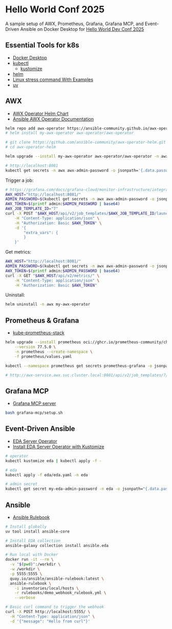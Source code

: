 # Hello World Conf 2025

A sample setup of AWX, Prometheus, Grafana, Grafana MCP, and Event-Driven Ansible on Docker Desktop for [Hello World Dev Conf 2025](https://hwdc.ithome.com.tw/2025/speaker-page/704)

## Essential Tools for k8s
- [Docker Desktop](https://docs.docker.com/desktop/)
- [kubectl](https://kubernetes.io/docs/tasks/tools/install-kubectl-linux/)
    - [kustomize](https://kubernetes.io/docs/tasks/manage-kubernetes-objects/kustomization/)
- [helm](https://helm.sh/docs/intro/install/)
- [Linux stress command With Examples](https://www.geeksforgeeks.org/linux-unix/linux-stress-command-with-examples/)
- [uv](https://github.com/astral-sh/uv)

## AWX 
- [AWX Operator Helm Chart](https://github.com/ansible-community/awx-operator-helm/)
- [Ansible AWX Operator Documentation](https://ansible.readthedocs.io/projects/awx-operator/en/latest/installation/basic-install.html)
```bash
helm repo add awx-operator https://ansible-community.github.io/awx-operator-helm/
# helm install my-awx-operator awx-operator/awx-operator

# git clone https://github.com/ansible-community/awx-operator-helm.git
# cd awx-operator-helm

helm upgrade --install my-awx-operator awx-operator/awx-operator -n awx --create-namespace -f awx/values.yaml

# http://localhost:8081
kubectl get secrets -n awx awx-admin-password -o jsonpath='{.data.password}' | base64 --decode ; echo
```

Trigger a job:
```bash
# https://grafana.com/docs/grafana-cloud/monitor-infrastructure/integrations/integration-reference/integration-awx/
AWX_HOST="http://localhost:8081/"
ADMIN_PASSWORD=$(kubectl get secrets -n awx awx-admin-password -o jsonpath='{.data.password}' | base64 --decode)
AWX_TOKEN=$(printf admin:$ADMIN_PASSWORD | base64)
AWX_JOB_TEMPLATE_ID="7"
curl -X POST "$AWX_HOST/api/v2/job_templates/$AWX_JOB_TEMPLATE_ID/launch/" \
    -H "Content-Type: application/json" \
    -H "Authorization: Basic $AWX_TOKEN" \
    -d '{
        "extra_vars": {
        }
    }'
```

Get metrics:
```bash
AWX_HOST="http://localhost:8081/"
ADMIN_PASSWORD=$(kubectl get secrets -n awx awx-admin-password -o jsonpath='{.data.password}' | base64 --decode)
AWX_TOKEN=$(printf admin:$ADMIN_PASSWORD | base64)
curl -X GET "$AWX_HOST/api/v2/metrics/" \
    -H "Content-Type: application/json" \
    -H "Authorization: Basic $AWX_TOKEN"
```

Uninstall:
```bash
helm uninstall -n awx my-awx-operator
```

## Prometheus & Grafana
- [kube-prometheus-stack](https://github.com/prometheus-community/helm-charts/tree/main/charts/kube-prometheus-stack)

```bash
helm upgrade --install prometheus oci://ghcr.io/prometheus-community/charts/kube-prometheus-stack \
    --version 77.5.0 \
    -n prometheus --create-namespace \
    -f prometheus/values.yaml

kubectl --namespace prometheus get secrets prometheus-grafana -o jsonpath="{.data.admin-password}" | base64 -d ; echo

# http://awx-service.awx.svc.cluster.local:8081/api/v2/job_templates/7/launch/
```

## Grafana MCP
- [Grafana MCP server](https://github.com/grafana/mcp-grafana)
```bash
bash grafana-mcp/setup.sh
```


## Event-Driven Ansible 

- [EDA Server Operator](https://github.com/ansible/eda-server-operator)
- [Install EDA Server Operator with Kustomize](https://github.com/ansible/eda-server-operator/blob/main/docs/kustomize-install.md)

```bash
# operator
kubectl kustomize eda | kubectl apply -f - 

# eda
kubectl apply -f eda/eda.yaml -n eda

# admin secret
kubectl get secret my-eda-admin-password -n eda -o jsonpath="{.data.password}" | base64 --decode ; echo
```

## Ansible
- [Ansible Rulebook](https://ansible.readthedocs.io/projects/rulebook/en/latest/)

```bash
# Install globally
uv tool install ansible-core

# Install EDA collection
ansible-galaxy collection install ansible.eda

# Run local with Docker
docker run -it --rm \
  -v "$(pwd)":/workdir \
  -w /workdir \
  -p 5555:5555 \
  quay.io/ansible/ansible-rulebook:latest \
  ansible-rulebook \
    -i inventories/local/hosts \
    -r rulebooks/demo_webhook_rulebook.yml \
    --verbose

# Basic curl command to trigger the webhook
curl -X POST http://localhost:5555/ \
  -H "Content-Type: application/json" \
  -d '{"message": "Hello from curl"}'
```